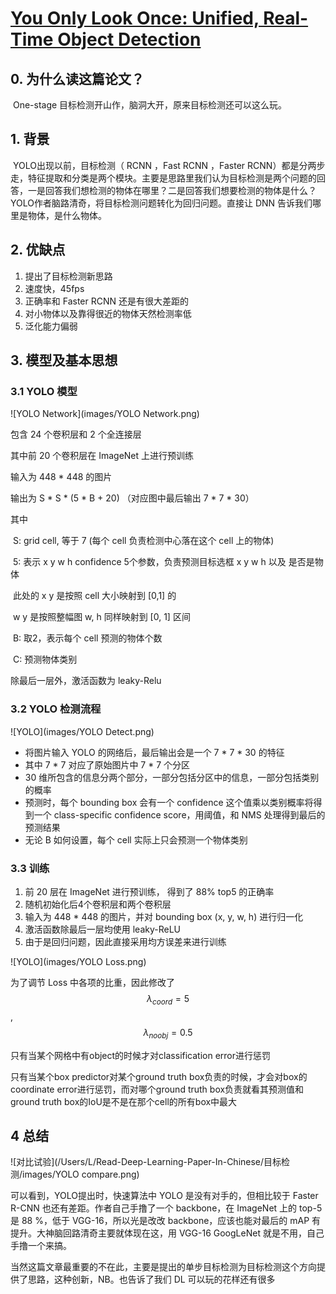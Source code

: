 # [You Only Look Once: Unified, Real-Time Object Detection](https://arxiv.org/abs/1506.02640)

## 0. 为什么读这篇论文？
​	One-stage 目标检测开山作，脑洞大开，原来目标检测还可以这么玩。

## 1. 背景
​	YOLO出现以前，目标检测（ RCNN ，Fast RCNN ，Faster RCNN）都是分两步走，特征提取和分类是两个模块。主要是思路里我们认为目标检测是两个问题的回答，一是回答我们想检测的物体在哪里？二是回答我们想要检测的物体是什么？YOLO作者脑路清奇，将目标检测问题转化为回归问题。直接让 DNN 告诉我们哪里是物体，是什么物体。

## 2. 优缺点
1. 提出了目标检测新思路
2. 速度快，45fps
3. 正确率和 Faster RCNN 还是有很大差距的
4. 对小物体以及靠得很近的物体天然检测率低
5. 泛化能力偏弱

## 3. 模型及基本思想
### 3.1 YOLO 模型

![YOLO Network](images/YOLO Network.png)

包含 24 个卷积层和 2 个全连接层

其中前 20 个卷积层在 ImageNet 上进行预训练



输入为 448 * 448 的图片

输出为 S * S * (5 * B + 20) （对应图中最后输出 7 * 7 * 30）

其中

​	S: grid cell, 等于 7 (每个 cell 负责检测中心落在这个 cell 上的物体)

​	5: 表示 x y w h confidence 5个参数，负责预测目标选框 x y w h 以及 是否是物体

​		此处的 x y 是按照 cell 大小映射到 [0,1] 的

​		w y 是按照整幅图 w, h 同样映射到 [0, 1] 区间 

​	B: 取2，表示每个 cell 预测的物体个数

​	C: 预测物体类别



除最后一层外，激活函数为 leaky-Relu

### 3.2 YOLO 检测流程

![YOLO](images/YOLO Detect.png)

- 将图片输入 YOLO 的网络后，最后输出会是一个 7 * 7 * 30 的特征
- 其中 7 * 7 对应了原始图片中 7 * 7 个分区
- 30 维所包含的信息分两个部分，一部分包括分区中的信息，一部分包括类别的概率
- 预测时，每个 bounding box 会有一个 confidence 这个值乘以类别概率将得到一个 class-specific confidence score，用阈值，和 NMS 处理得到最后的预测结果
- 无论 B 如何设置，每个 cell 实际上只会预测一个物体类别

### 3.3 训练

1. 前 20 层在 ImageNet 进行预训练， 得到了 88% top5 的正确率
2. 随机初始化后4个卷积层和两个卷积层
3. 输入为 448 * 448 的图片，并对 bounding box (x, y, w, h) 进行归一化
4. 激活函数除最后一层均使用 leaky-ReLU
5. 由于是回归问题，因此直接采用均方误差来进行训练

![YOLO](images/YOLO Loss.png)



为了调节 Loss 中各项的比重，因此修改了 $$ λ_{coord} = 5 $$ ,  $$ λ_{noobj} =0.5 $$

只有当某个网格中有object的时候才对classification error进行惩罚

只有当某个box predictor对某个ground truth box负责的时候，才会对box的coordinate error进行惩罚，而对哪个ground truth box负责就看其预测值和ground truth box的IoU是不是在那个cell的所有box中最大



## 4 总结

![对比试验](/Users/L/Read-Deep-Learning-Paper-In-Chinese/目标检测/images/YOLO compare.png)

可以看到，YOLO提出时，快速算法中 YOLO 是没有对手的，但相比较于 Faster R-CNN 也还有差距。作者自己手撸了一个 backbone，在 ImageNet 上的 top-5 是 88 %，低于 VGG-16，所以光是改改 backbone，应该也能对最后的 mAP 有提升。大神脑回路清奇主要就体现在这，用 VGG-16 GoogLeNet 就是不用，自己手撸一个来搞。

当然这篇文章最重要的不在此，主要是提出的单步目标检测为目标检测这个方向提供了思路，这种创新，NB。也告诉了我们 DL 可以玩的花样还有很多